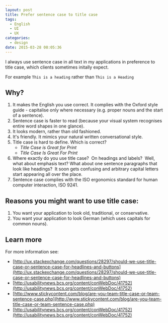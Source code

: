 ```yaml
---
layout: post
title: Prefer sentence case to title case
tags:
  - English
  - UI
  - UX
categories:
  - design
date: 2015-03-28 08:05:36
---
```


I always use sentence case in all text in my applications in preference to title case, which clients sometimes initally expect. 

For example `This is a heading` rather than `This is a Heading`

## Why?
1.  It makes the English you use correct. It complies with the Oxford style guide - capitalise only where necessary (e.g. proper nouns and the start of a sentence).
2.  Sentence case is faster to read (because your visual system recognises entire word shapes in one glance).
3.  It looks modern, rather than old fashioned.
4.  It's friendly. It mimics your natural written conversational style.
5.  Title case is hard to define. Which is correct?
    *   _Title Case is Great for Print_
    *   _Title Case Is Great For Print_
6.  Where exactly do you use title case?  On headings and labels?  Well, what about emphasis text? What about one sentence paragraphs that look like headings?  It soon gets confusing and arbitrary capital letters start appearing all over the place.
7.  Sentence case complies with the ISO ergonomics standard for human computer interaction, ISO 9241.

## Reasons you might want to use title case:

1.  You want your application to look old, traditional, or conservative.
2.  You want your application to look German (which uses capitals for common nouns).

## Learn more
For more information see:

- [http://ux.stackexchange.com/questions/28297/should-we-use-title-case-or-sentence-case-for-headlines-and-buttons](http://ux.stackexchange.com/questions/28297/should-we-use-title-case-or-sentence-case-for-headlines-and-buttons)
- [http://usabilitynews.bcs.org/content/conWebDoc/41752](http://usabilitynews.bcs.org/content/conWebDoc/41752)
- [http://www.stickycontent.com/blog/are-you-team-title-case-or-team-sentence-case.php](http://www.stickycontent.com/blog/are-you-team-title-case-or-team-sentence-case.php)
- [http://usabilitynews.bcs.org/content/conWebDoc/41752](http://usabilitynews.bcs.org/content/conWebDoc/41752)

